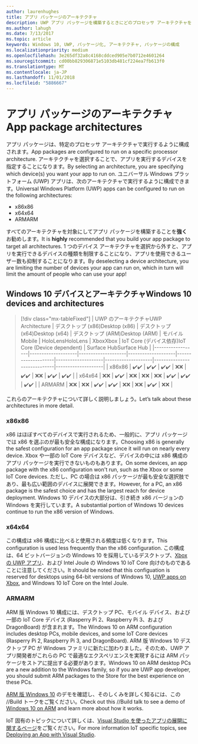 ```yaml
---
author: laurenhughes
title: アプリ パッケージのアーキテクチャ
description: UWP アプリ パッケージを構築するときにどのプロセッサ アーキテクチャを使用するべきかについて説明します。
ms.author: lahugh
ms.date: 7/13/2017
ms.topic: article
keywords: Windows 10, UWP, パッケージ化, アーキテクチャ, パッケージの構成
ms.localizationpriority: medium
ms.openlocfilehash: 3e265df32a8c4168cddced905e7b0712e4601264
ms.sourcegitcommit: cd00bb829306871e5103db481cf224ea7fb613f0
ms.translationtype: MT
ms.contentlocale: ja-JP
ms.lasthandoff: 11/01/2018
ms.locfileid: "5886667"
---
```

# <a name="app-package-architectures"></a><span data-ttu-id="42a60-104">アプリ パッケージのアーキテクチャ</span><span class="sxs-lookup"><span data-stu-id="42a60-104">App package architectures</span></span>

<span data-ttu-id="42a60-105">アプリ パッケージは、特定のプロセッサ アーキテクチャで実行するように構成されます。</span><span class="sxs-lookup"><span data-stu-id="42a60-105">App packages are configured to run on a specific processor architecture.</span></span> <span data-ttu-id="42a60-106">アーキテクチャを選択することで、アプリを実行するデバイスを指定することになります。</span><span class="sxs-lookup"><span data-stu-id="42a60-106">By selecting an architecture, you are specifying which device(s) you want your app to run on.</span></span> <span data-ttu-id="42a60-107">ユニバーサル Windows プラットフォーム (UWP) アプリは、次のアーキテクチャで実行するように構成できます。</span><span class="sxs-lookup"><span data-stu-id="42a60-107">Universal Windows Platform (UWP) apps can be configured to run on the following architectures:</span></span>
- <span data-ttu-id="42a60-108">x86</span><span class="sxs-lookup"><span data-stu-id="42a60-108">x86</span></span>
- <span data-ttu-id="42a60-109">x64</span><span class="sxs-lookup"><span data-stu-id="42a60-109">x64</span></span>
- <span data-ttu-id="42a60-110">ARM</span><span class="sxs-lookup"><span data-stu-id="42a60-110">ARM</span></span>

<span data-ttu-id="42a60-111">すべてのアーキテクチャを対象にしてアプリ パッケージを構築することを**強く**お勧めします。</span><span class="sxs-lookup"><span data-stu-id="42a60-111">It is **highly** recommended that you build your app package to target all architectures.</span></span> <span data-ttu-id="42a60-112">1 つのデバイス アーキテクチャを選択から外すと、アプリを実行できるデバイスの種類を制限することになり、アプリを使用できるユーザー数も抑制することになります。</span><span class="sxs-lookup"><span data-stu-id="42a60-112">By deselecting a device architecture, you are limiting the number of devices your app can run on, which in turn will limit the amount of people who can use your app!</span></span>

## <a name="windows-10-devices-and-architectures"></a><span data-ttu-id="42a60-113">Windows 10 デバイスとアーキテクチャ</span><span class="sxs-lookup"><span data-stu-id="42a60-113">Windows 10 devices and architectures</span></span>

> [!div class="mx-tableFixed"]
| <span data-ttu-id="42a60-114">UWP のアーキテクチャ</span><span class="sxs-lookup"><span data-stu-id="42a60-114">UWP Architecture</span></span> | <span data-ttu-id="42a60-115">デスクトップ (x86)</span><span class="sxs-lookup"><span data-stu-id="42a60-115">Desktop (x86)</span></span>      | <span data-ttu-id="42a60-116">デスクトップ (x64)</span><span class="sxs-lookup"><span data-stu-id="42a60-116">Desktop (x64)</span></span>      | <span data-ttu-id="42a60-117">デスクトップ (ARM)</span><span class="sxs-lookup"><span data-stu-id="42a60-117">Desktop (ARM)</span></span>      | <span data-ttu-id="42a60-118">モバイル</span><span class="sxs-lookup"><span data-stu-id="42a60-118">Mobile</span></span>             | <span data-ttu-id="42a60-119">HoloLens</span><span class="sxs-lookup"><span data-stu-id="42a60-119">HoloLens</span></span>           | <span data-ttu-id="42a60-120">Xbox</span><span class="sxs-lookup"><span data-stu-id="42a60-120">Xbox</span></span>               | <span data-ttu-id="42a60-121">IoT Core (デバイス依存)</span><span class="sxs-lookup"><span data-stu-id="42a60-121">IoT Core (Device dependent)</span></span> | <span data-ttu-id="42a60-122">Surface Hub</span><span class="sxs-lookup"><span data-stu-id="42a60-122">Surface Hub</span></span>        |
|------------------|--------------------|--------------------|--------------------|--------------------|--------------------|--------------------|-----------------------------|--------------------|
| <span data-ttu-id="42a60-123">x86</span><span class="sxs-lookup"><span data-stu-id="42a60-123">x86</span></span>              | <span data-ttu-id="42a60-124">:heavy_check_mark:</span><span class="sxs-lookup"><span data-stu-id="42a60-124">:heavy_check_mark:</span></span> | <span data-ttu-id="42a60-125">:heavy_check_mark:</span><span class="sxs-lookup"><span data-stu-id="42a60-125">:heavy_check_mark:</span></span> | <span data-ttu-id="42a60-126">:heavy_check_mark:</span><span class="sxs-lookup"><span data-stu-id="42a60-126">:heavy_check_mark:</span></span> | <span data-ttu-id="42a60-127">:x:</span><span class="sxs-lookup"><span data-stu-id="42a60-127">:x:</span></span>                | <span data-ttu-id="42a60-128">:heavy_check_mark:</span><span class="sxs-lookup"><span data-stu-id="42a60-128">:heavy_check_mark:</span></span> | <span data-ttu-id="42a60-129">:x:</span><span class="sxs-lookup"><span data-stu-id="42a60-129">:x:</span></span>                | <span data-ttu-id="42a60-130">:heavy_check_mark:</span><span class="sxs-lookup"><span data-stu-id="42a60-130">:heavy_check_mark:</span></span>          | <span data-ttu-id="42a60-131">:heavy_check_mark:</span><span class="sxs-lookup"><span data-stu-id="42a60-131">:heavy_check_mark:</span></span> |
| <span data-ttu-id="42a60-132">x64</span><span class="sxs-lookup"><span data-stu-id="42a60-132">x64</span></span>              | <span data-ttu-id="42a60-133">:x:</span><span class="sxs-lookup"><span data-stu-id="42a60-133">:x:</span></span>                | <span data-ttu-id="42a60-134">:heavy_check_mark:</span><span class="sxs-lookup"><span data-stu-id="42a60-134">:heavy_check_mark:</span></span> | <span data-ttu-id="42a60-135">:x:</span><span class="sxs-lookup"><span data-stu-id="42a60-135">:x:</span></span>                | <span data-ttu-id="42a60-136">:x:</span><span class="sxs-lookup"><span data-stu-id="42a60-136">:x:</span></span>                | <span data-ttu-id="42a60-137">:x:</span><span class="sxs-lookup"><span data-stu-id="42a60-137">:x:</span></span>                | <span data-ttu-id="42a60-138">:heavy_check_mark:</span><span class="sxs-lookup"><span data-stu-id="42a60-138">:heavy_check_mark:</span></span> | <span data-ttu-id="42a60-139">:heavy_check_mark:</span><span class="sxs-lookup"><span data-stu-id="42a60-139">:heavy_check_mark:</span></span>          | <span data-ttu-id="42a60-140">:heavy_check_mark:</span><span class="sxs-lookup"><span data-stu-id="42a60-140">:heavy_check_mark:</span></span> |
| <span data-ttu-id="42a60-141">ARM</span><span class="sxs-lookup"><span data-stu-id="42a60-141">ARM</span></span>              | <span data-ttu-id="42a60-142">:x:</span><span class="sxs-lookup"><span data-stu-id="42a60-142">:x:</span></span>                | <span data-ttu-id="42a60-143">:x:</span><span class="sxs-lookup"><span data-stu-id="42a60-143">:x:</span></span>                | <span data-ttu-id="42a60-144">:heavy_check_mark:</span><span class="sxs-lookup"><span data-stu-id="42a60-144">:heavy_check_mark:</span></span> | <span data-ttu-id="42a60-145">:heavy_check_mark:</span><span class="sxs-lookup"><span data-stu-id="42a60-145">:heavy_check_mark:</span></span> | <span data-ttu-id="42a60-146">:x:</span><span class="sxs-lookup"><span data-stu-id="42a60-146">:x:</span></span>                | <span data-ttu-id="42a60-147">:x:</span><span class="sxs-lookup"><span data-stu-id="42a60-147">:x:</span></span>                | <span data-ttu-id="42a60-148">:heavy_check_mark:</span><span class="sxs-lookup"><span data-stu-id="42a60-148">:heavy_check_mark:</span></span>          | <span data-ttu-id="42a60-149">:x:</span><span class="sxs-lookup"><span data-stu-id="42a60-149">:x:</span></span>                |
 

<span data-ttu-id="42a60-150">これらのアーキテクチャについて詳しく説明しましょう。</span><span class="sxs-lookup"><span data-stu-id="42a60-150">Let’s talk about these architectures in more detail.</span></span> 

### <a name="x86"></a><span data-ttu-id="42a60-151">x86</span><span class="sxs-lookup"><span data-stu-id="42a60-151">x86</span></span>
<span data-ttu-id="42a60-152">x86 はほぼすべてのデバイスで実行されるため、一般的に、アプリ パッケージでは x86 を選ぶのが最も安全な構成になります。</span><span class="sxs-lookup"><span data-stu-id="42a60-152">Choosing x86 is generally the safest configuration for an app package since it will run on nearly every device.</span></span> <span data-ttu-id="42a60-153">Xbox や一部の IoT Core デバイスなど、デバイスの中には x86 構成のアプリ パッケージを実行できないものもあります。</span><span class="sxs-lookup"><span data-stu-id="42a60-153">On some devices, an app package with the x86 configuration won't run, such as the Xbox or some IoT Core devices.</span></span> <span data-ttu-id="42a60-154">ただし、PC の場合は x86 パッケージが最も安全な選択肢であり、最も広い範囲のデバイスに展開できます。</span><span class="sxs-lookup"><span data-stu-id="42a60-154">However, for a PC, an x86 package is the safest choice and has the largest reach for device deployment.</span></span> <span data-ttu-id="42a60-155">Windows 10 デバイスの大部分は、引き続き x86 バージョンの Windows を実行しています。</span><span class="sxs-lookup"><span data-stu-id="42a60-155">A substantial portion of Windows 10 devices continue to run the x86 version of Windows.</span></span> 

### <a name="x64"></a><span data-ttu-id="42a60-156">x64</span><span class="sxs-lookup"><span data-stu-id="42a60-156">x64</span></span>
<span data-ttu-id="42a60-157">この構成は x86 構成に比べると使用される頻度は低くなります。</span><span class="sxs-lookup"><span data-stu-id="42a60-157">This configuration is used less frequently than the x86 configuration.</span></span> <span data-ttu-id="42a60-158">この構成は、64 ビットバージョンの Windows 10 を採用しているデスクトップ、[Xbox の UWP アプリ](https://docs.microsoft.com/windows/uwp/xbox-apps/system-resource-allocation)、および Intel Joule の Windows 10 IoT Core 向けのものであることに注意してください。</span><span class="sxs-lookup"><span data-stu-id="42a60-158">It should be noted that this configuation is reserved for desktops using 64-bit versions of Windows 10, [UWP apps on Xbox](https://docs.microsoft.com/windows/uwp/xbox-apps/system-resource-allocation), and Windows 10 IoT Core on the Intel Joule.</span></span>

### <a name="arm"></a><span data-ttu-id="42a60-159">ARM</span><span class="sxs-lookup"><span data-stu-id="42a60-159">ARM</span></span>
<span data-ttu-id="42a60-160">ARM 版 Windows 10 構成には、デスクトップ PC、モバイル デバイス、および一部の IoT Core デバイス (Rasperry Pi 2、Raspberry Pi 3、および DragonBoard) が含まれます。</span><span class="sxs-lookup"><span data-stu-id="42a60-160">The Windows 10 on ARM configuration includes desktop PCs, mobile devices, and some IoT Core devices (Rasperry Pi 2, Raspberry Pi 3, and DragonBoard).</span></span> <span data-ttu-id="42a60-161">ARM 版 Windows 10 デスクトップ PC が Windows ファミリに新たに加わりました。そのため、UWP アプリ開発者がこれらの PC で最適なエクスペリエンスを実現するには ARM パッケージをストアに提出する必要があります。</span><span class="sxs-lookup"><span data-stu-id="42a60-161">Windows 10 on ARM desktop PCs are a new addition to the Windows family, so if you are UWP app developer, you should submit ARM packages to the Store for the best experience on these PCs.</span></span> 

<span data-ttu-id="42a60-162">[ARM 版 Windows 10](https://channel9.msdn.com/Events/Build/2017/P4171) のデモを確認し、そのしくみを詳しく知るには、この //Build トークをご覧ください。</span><span class="sxs-lookup"><span data-stu-id="42a60-162">Check out this //Build talk to see a demo of [Windows 10 on ARM](https://channel9.msdn.com/Events/Build/2017/P4171) and learn more about how it works.</span></span> 

<span data-ttu-id="42a60-163">IoT 固有のトピックについて詳しくは、[Visual Studio を使ったアプリの展開に関するページ](https://developer.microsoft.com/windows/iot/Docs/AppDeployment)をご覧ください。</span><span class="sxs-lookup"><span data-stu-id="42a60-163">For more information IoT specific topics, see [Deploying an App with Visual Studio](https://developer.microsoft.com/windows/iot/Docs/AppDeployment).</span></span>

